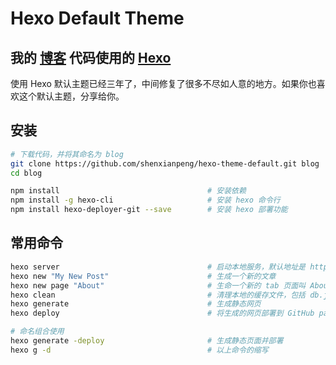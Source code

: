 # Hexo Default Theme

## 我的 [博客](https://shenxianpeng.github.io/) 代码使用的 [Hexo](https://hexo.io)

使用 Hexo 默认主题已经三年了，中间修复了很多不尽如人意的地方。如果你也喜欢这个默认主题，分享给你。

## 安装

```bash
# 下载代码，并将其命名为 blog
git clone https://github.com/shenxianpeng/hexo-theme-default.git blog 
cd blog

npm install                                 # 安装依赖
npm install -g hexo-cli                     # 安装 hexo 命令行
npm install hexo-deployer-git --save        # 安装 hexo 部署功能
```

## 常用命令

```bash
hexo server                                 # 启动本地服务，默认地址是 http://localhost:4000/
hexo new "My New Post"                      # 生成一个新的文章
hexo new page "About"                       # 生命一个新的 tab 页面叫 About
hexo clean                                  # 清理本地的缓存文件，包括 db.json 和生成的静态网页
hexo generate                               # 生成静态网页
hexo deploy                                 # 将生成的网页部署到 GitHub pages 上面

# 命名组合使用
hexo generate -deploy                       # 生成静态页面并部署
hexo g -d                                   # 以上命令的缩写
```

